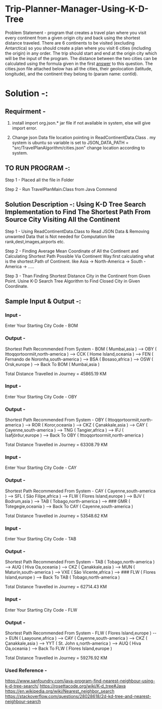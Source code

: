 # Trip-Planner-Manager-Using-K-D-Tree
Problem Statement - program that creates a travel plan where you visit every continent from a given origin city and back using the shortest distance traveled.
There are 6 continents to be visited (excluding Antarctica) so you should create a plan where you visit 6 cities (including the origin) in any order. 
The trip should start and end at the origin city which will be the input of the program. 
The distance between the two cities can be calculated using the formula given in the first [answer](https://stackoverflow.com/a/27943/1986034) to this question. 
The cities.json file attached below has all the cities, their geolocation (latitude, longitude), and the continent they belong to (param name: contId).





# Solution -:

## Requirment - 

1. install import org.json.*  jar file if not available in system, else will give import error.

2. Change json Data file location pointing in ReadContinentData.Class . my system is ubuntu so variable is set to JSON_DATA_PATH = "src/TravelPlanAlgorithm/cities.json" change location according to system.


## TO RUN PROGRAM -: 
Step 1 - Placed all the file in Folder

Step 2 - Run TravelPlanMain.Class from Java Commend


## Solution Description -: Using K-D Tree Search Implementation to Find The Shortest Path From Source City Visiting All the Continent

Step 1 - Using ReadContinentData.Class to Read JSON Data & Removing unwanted Data that is Not needed for Computation like rank,dest,images,airports etc.

Step 2 - Finding Average Mean Coordinate of All the Continent and Calculating Shortest Path Possible Via Continent Way.first calculating what is the shortest.Path of Continent. like Asia -> North-America -> South - America -> .....

Step 3 - Than Finding Shortest Distance City in the Continent from Given Point. Usine K-D Search Tree Algorithm to Find Closed City in Given Coordinate.


## Sample Input & Output -:

### Input - 
Enter Your Starting City Code - 
BOM

### Output - 
Shortest Path Recommended From System - 
BOM ( Mumbai,asia )  --> OBY ( Ittoqqortoormiit,north-america )  --> CCK ( Home Island,oceania )  --> FEN ( Fernando de Noronha,south-america )  --> BSA ( 
Bosaso,africa )  --> OSW ( Orsk,europe )  --> Back To BOM ( Mumbai,asia ) 

Total Distance Travelled in Journey = 45865.19 KM 




### Input - 
Enter Your Starting City Code - 
OBY

### Output - 
Shortest Path Recommended From System - 
OBY ( Ittoqqortoormiit,north-america )  --> ROR ( Koror,oceania )  --> CKZ ( Çanakkale,asia )  --> CAY ( Cayenne,south-america )  --> TNG ( Tangier,africa )  --> IFJ ( Ísafjörður,europe )  --> Back To OBY ( Ittoqqortoormiit,north-america ) 

Total Distance Travelled in Journey = 63308.79 KM




### Input - 
Enter Your Starting City Code - 
CAY

### Output - 
Shortest Path Recommended From System - 
CAY ( Cayenne,south-america )  --> SFL ( São Filipe,africa )  --> FLW ( Flores Island,europe )  --> BJV ( Bodrum,asia )  --> TAB ( Tobago,north-america )  --> ### GMR ( Totegegie,oceania )  --> Back To CAY ( Cayenne,south-america ) 

Total Distance Travelled in Journey = 53548.62 KM 


### Input - 
Enter Your Starting City Code - 
TAB

### Output - 
Shortest Path Recommended From System - 
TAB ( Tobago,north-america )  --> AUQ ( Hiva Oa,oceania )  --> CKZ ( Çanakkale,asia )  --> MUN ( Maturín,south-america )  --> VXE ( São Vicente,africa )  --> ### FLW ( Flores Island,europe )  --> Back To TAB ( Tobago,north-america ) 

Total Distance Travelled in Journey = 62714.43 KM 


### Input - 
Enter Your Starting City Code - 
FLW

### Output - 
Shortest Path Recommended From System - 
FLW ( Flores Island,europe )  --> EUN ( Laayoune,africa )  --> CAY ( Cayenne,south-america )  --> CKZ ( Çanakkale,asia )  --> YYT ( St. John s,north-america )  --> AUQ ( Hiva Oa,oceania )  --> Back To FLW ( Flores Island,europe ) 

Total Distance Travelled in Journey = 59276.92 KM 





### Used Reference - 
https://www.sanfoundry.com/java-program-find-nearest-neighbour-using-k-d-tree-search/
https://rosettacode.org/wiki/K-d_tree#Java
https://en.wikipedia.org/wiki/Nearest_neighbor_search
https://stackoverflow.com/questions/28028618/2d-kd-tree-and-nearest-neighbour-search




